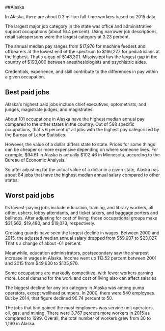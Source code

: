 

##Alaska

In Alaska, there are about 0.3 million full-time workers based on 2015 data.

The largest major job category in the state was <span class='occ_title_em'>office and administrative support occupations</span> (about 16.4 percent). Using narrower job descriptions, <span class='occ_title_em'>retail salespersons</span> were the largest category at 3.23 percent.
               
The annual median pay ranges from $17,976 for <span class='occ_title_em'>machine feeders and offbearers</span> at the lowest end of the spectrum to  $166,277 for <span class='occ_title_em'>pediatricians</span> at the highest. That's a gap of $148,301. Mississippi has the largest gap in the country of $193,000 between <span class='occ_title_em'>anesthesiologists and psychiatric aides</span>.
          
Credentials, experience, and skill contribute to the differences in pay within a given occupation.

## Best paid jobs
Alaska's highest paid jobs include <span class='occ_title_em'>chief executives, optometrists</span>, and <span class='occ_title_em'>judges, magistrate judges, and magistrates</span>.
               
About 101 occupations in Alaska have the highest median annual pay compared to the other states in the country. Out of 568 specific occupations, that's 6 percent of all jobs with the highest pay categorized by the Bureau of Labor Statistics.
               
However, the value of a dollar differs state to state. Prices for some things can be cheaper or more expensive depending on where someone lives. For example, $94.61 in Alaska is actually $102.46 in Minnesota, according to the Bureau of Economic Analysis.
               
So after adjusting for the actual value of a dollar in a given state, Alaska has about 84 jobs that have the highest median annual salary compared to other states.
               
## Worst paid jobs

Its lowest-paying jobs include <span class='occ_title_em'>education, training, and library workers, all other</span>, <span class='occ_title_em'>ushers, lobby attendants, and ticket takers</span>, and <span class='occ_title_em'>baggage porters and bellhops</span>. After adjusting for cost of living, those occupational groups make $31,562,  $19,480, and  $19,073, respectively.
               
<span class='occ_title_em'>Crossing guards</span> have seen the largest decline in wages. Between 2000 and 2015, the adjusted median annual salary dropped from $59,907 to $23,027. That's a change of about -61 percent.
               
Meanwhile, <span class='occ_title_em'>education administrators, postsecondary</span> saw the sharpest increase in wages in Alaska. Income went up 113.52 percent between 2001 and 2015 from $49,630 to $105,970.

Some occupations are markedly competitive, with fewer workers earning more. Local demand for the work and cost of living also can affect salaries.

            
The biggest decline for any job category in Alaska was among <span class='occ_title_em'>pump operators, except wellhead pumpers</span>. In 2000, there were 540 employees. But by 2014, that figure declined 90.74 percent to 50. 
               
The jobs that had gained the most employees was service unit operators, oil, gas, and mining. There were 3,767 percent more workers in 2015 as compared to 1999. Overall, the total number of workers grew from 30 to 1,160 in Alaska.
